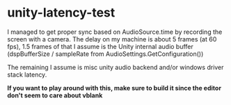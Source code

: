 # unity-latency-test

I managed to get proper sync based on AudioSource.time by recording the screen with a camera.
The delay on my machine is about 5 frames (at 60 fps), 1.5 frames of that I assume is the Unity internal audio buffer (dspBufferSize / sampleRate from AudioSettings.GetConfiguration())

The remaining I assume is misc unity audio backend and/or windows driver stack latency.

**If you want to play around with this, make sure to build it since the editor don't seem to care about vblank**
